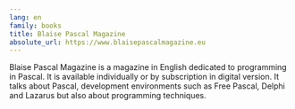 ```yaml
---
lang: en
family: books
title: Blaise Pascal Magazine
absolute_url: https://www.blaisepascalmagazine.eu
---
```

Blaise Pascal Magazine is a magazine in English dedicated to programming in Pascal. It is available individually or by subscription in digital version. It talks about Pascal, development environments such as Free Pascal, Delphi and Lazarus but also about programming techniques.